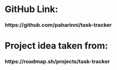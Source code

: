 <h1>GitHub Link:</h1>
<h3>https://github.com/paharinni/task-tracker</h3>

<h1>Project idea taken from:</h1>
<h3>https://roadmap.sh/projects/task-tracker</h3>
